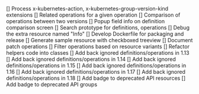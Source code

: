 [] Process x-kubernetes-action, x-kubernetes-group-version-kind extensions
[] Related operations for a given operation
[] Comparison of operations between two versions
[] Popup field info on definition comparison screen
[] Search prototype for definitions, operations
[] Debug the extra resource named "Info"
[] Develop Dockerfile for packaging and release
[] Generate sample resource with checkboxed treeview
[] Document patch operations
[] Filter operations based on resource variants
[] Refactor helpers code into classes
[] Add back ignored definitions/operations in 1.13
[] Add back ignored definitions/operations in 1.14
[] Add back ignored definitions/operations in 1.15
[] Add back ignored definitions/operations in 1.16
[] Add back ignored definitions/operations in 1.17
[] Add back ignored definitions/operations in 1.18
[] Add badge to deprecated API resources
[] Add badge to deprecated API groups
